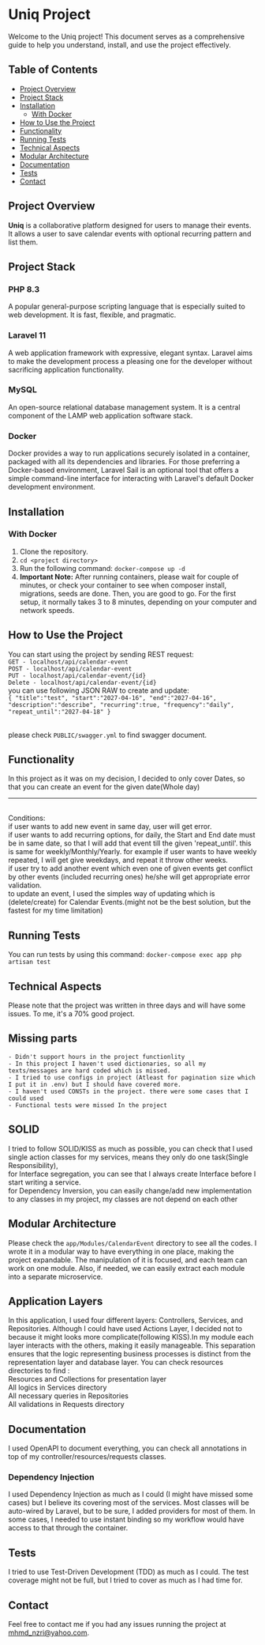 # Uniq Project

Welcome to the Uniq project! This document serves as a comprehensive guide to help you understand, install, and use the project effectively.

## Table of Contents
- [Project Overview](#project-overview)
- [Project Stack](#project-stack)
- [Installation](#installation)
    - [With Docker](#with-docker)
- [How to Use the Project](#how-to-use-the-project)
- [Functionality](#Functionality)
- [Running Tests](#running-tests)
- [Technical Aspects](#technical-aspects)
- [Modular Architecture](#modular-architecture)
- [Documentation](#Documentation)
- [Tests](#tests)
- [Contact](#contact)

## Project Overview
**Uniq** is a collaborative platform designed for users to manage their events. It allows a user to save calendar events with optional recurring pattern and list them.

## Project Stack
### PHP 8.3
A popular general-purpose scripting language that is especially suited to web development. It is fast, flexible, and pragmatic.

### Laravel 11
A web application framework with expressive, elegant syntax. Laravel aims to make the development process a pleasing one for the developer without sacrificing application functionality.

### MySQL
An open-source relational database management system. It is a central component of the LAMP web application software stack.

### Docker
Docker provides a way to run applications securely isolated in a container, packaged with all its dependencies and libraries. For those preferring a Docker-based environment, Laravel Sail is an optional tool that offers a simple command-line interface for interacting with Laravel's default Docker development environment.

## Installation
### **With Docker**
1. Clone the repository.
2. `cd <project directory>`
3. Run the following command:
`docker-compose up -d`
4. **Important Note:** After running containers, please wait for couple of minutes, or check your container to see when composer install, migrations, seeds are done. Then, you are good to go. For the first setup, it normally takes 3 to 8 minutes, depending on your computer and network speeds.

## How to Use the Project
You can start using the project by sending REST request:
<br>`GET - localhost/api/calendar-event`
<br>`POST - localhost/api/calendar-event`
<br>`PUT - localhost/api/calendar-event/{id}`
<br>`Delete - localhost/api/calendar-event/{id}`
<br>you can use following JSON RAW to create and update:
<br>`{
"title":"test",
"start":"2027-04-16",
"end":"2027-04-16",
"description":"describe",
"recurring":true,
"frequency":"daily",
"repeat_until":"2027-04-18"
}`

<br>please check `PUBLIC/swagger.yml` to find swagger document.

## Functionality
In this project as it was on my decision, I decided to only cover Dates, so that you can create an event for the given date(Whole day)
<hr>
<br>Conditions:
<br>if user wants to add new event in same day, user will get error.
<br>if user wants to add recurring options, for daily, the Start and End date must be in same date, so that I will add that event till the given 'repeat_until'. this is same for weekly/Monthly/Yearly. for example if user wants to have weekly repeated, I will get give weekdays, and repeat it throw other weeks.
<br>if user try to add another event which even one of given events get conflict by other events (included recurring ones) he/she will get appropriate error validation.
<br>to update an event, I used the simples way of updating which is (delete/create) for Calendar Events.(might not be the best solution, but the fastest for my time limitation)

## Running Tests
You can run tests by using this command:
`docker-compose exec app php artisan test`

## Technical Aspects
Please note that the project was written in three days and will have some issues. To me, it's a 70% good project. 

## Missing parts
    - Didn't support hours in the project functionlity
    - In this project I haven't used dictionaries, so all my texts/messages are hard coded which is missed.
    - I tried to use configs in project (Atleast for pagination size which I put it in .env) but I should have covered more.
    - I haven't used CONSTs in the project. there were some cases that I could used
    - Functional tests were missed In the project

## SOLID
I tried to follow SOLID/KISS as much as possible, you can check that I used single action classes for my services, means they only do one task(Single Responsibility),
<br>for Interface segregation, you can see that I always create Interface before I start writing a service.
<br>for Dependency Inversion, you can easily change/add new implementation to any classes in my project, my classes are not depend on each other

## Modular Architecture
Please check the `app/Modules/CalendarEvent` directory to see all the codes. I wrote it in a modular way to have everything in one place, making the project expandable. The manipulation of it is focused, and each team can work on one module. Also, if needed, we can easily extract each module into a separate microservice.

## Application Layers
In this application, I used four different layers: Controllers, Services, and Repositories. Although I could have used Actions Layer, I decided not to because it might looks more complicate(following KISS).In my module each layer interacts with the others, making it easily manageable. This separation ensures that the logic representing business processes is distinct from the representation layer and database layer.
You can check resources directories to find :
    <br> Resources and Collections for presentation layer
    <br> All logics in Services directory
    <br> All necessary queries in Repositories
    <br> All validations in Requests directory

## Documentation
I used OpenAPI to document everything, you can check all annotations in top of my controller/resources/requests classes.

### Dependency Injection
I used Dependency Injection as much as I could (I might have missed some cases) but I believe its covering most of the services. Most classes will be auto-wired by Laravel, but to be sure, I added providers for most of them. In some cases, I needed to use instant binding so my workflow would have access to that through the container.

## Tests
I tried to use Test-Driven Development (TDD) as much as I could. The test coverage might not be full, but I tried to cover as much as I had time for.

## Contact
Feel free to contact me if you had any issues running the project at mhmd_nzri@yahoo.com.
